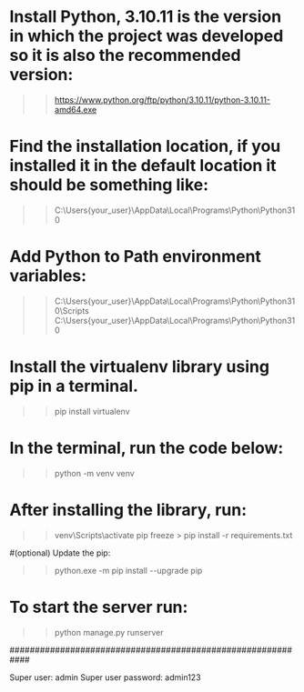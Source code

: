 # Install Python, 3.10.11 is the version in which the project was developed so it is also the recommended version:
>> https://www.python.org/ftp/python/3.10.11/python-3.10.11-amd64.exe

# Find the installation location, if you installed it in the default location it should be something like:
>> C:\Users\{your_user}\AppData\Local\Programs\Python\Python310

# Add Python to Path environment variables:
>> C:\Users\{your_user}\AppData\Local\Programs\Python\Python310\Scripts
>> C:\Users\{your_user}\AppData\Local\Programs\Python\Python310

# Install the virtualenv library using pip in a terminal.
>> pip install virtualenv

# In the terminal, run the code below:
>> python -m venv venv

# After installing the library, run:
>> venv\Scripts\activate
>> pip freeze > pip install -r requirements.txt

#(optional) Update the pip:
>> python.exe -m pip install --upgrade pip

# To start the server run:
>> python manage.py runserver

############################################################

Super user: admin
Super user password: admin123
